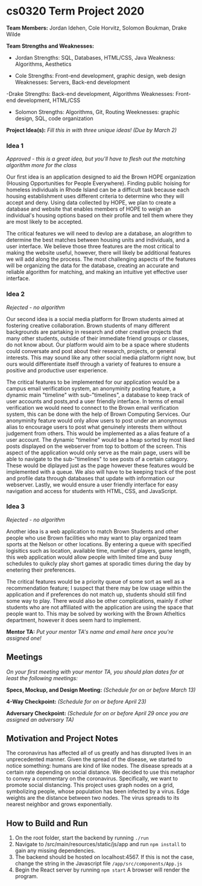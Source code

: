 # cs0320 Term Project 2020

**Team Members:** Jordan Idehen, Cole Horvitz, Solomon Boukman, Drake Wilde

**Team Strengths and Weaknesses:** 
- Jordan 
Strengths: SQL, Databases, HTML/CSS, Java
Weakness: Algorithms, Aesthetics

- Cole
Strengths: Front-end development, graphic design, web design
Weaknesses: Servers, Back-end development 

-Drake
Strengths: Back-end development, Algorithms
Weaknesses: Front-end development, HTML/CSS

- Solomon
Strengths: Algorithms, Git, Routing
Weeknesses: graphic design, SQL, code organization

**Project Idea(s):** _Fill this in with three unique ideas! (Due by March 2)_
### Idea 1
_Approved - this is a great idea, but you'll have to flesh out the matching algorithm more for the class_

Our first idea is an application designed to aid the Brown HOPE organization (Housing Opportunities for People Everywhere). Finding public hoising for homeless individuals in Rhode Island can be a difficult task because each housing establishment uses different criteria to determine who they will accept and deny. Using data collected by HOPE, we plan to create a database and website that enables members of HOPE to weigh an individual's housing options based on their profile and tell them where they are most likely to be accepted. 

The critical features we will need to devlop are a database, an alogrithm to determine the best matches between housing units and individuals, and a user interface. We believe those three features are the most critical to making the website useful, however, there will likely be additional features we will add along the process. The most challenging aspects of the features will be organizing the data for the database, creating an accurate and reliable algorithm for matching, and making an intuitive yet effective user interface. 

### Idea 2
_Rejected - no algorithm_

Our second idea is a social media platform for Brown students aimed at fostering creative collaboration. Brown students of many different backgrounds are partaking in research and other creative projects that many other students, outside of their immediate friend groups or classes, do not know about. Our platform would aim to be a space where students could conversate and post about their research, projects, or general interests. This may sound like any other social media platform right now, but ours would differentiate itself through a variety of features to ensure a positive and productive user experience.

The critical features to be implemented for our application would be a campus email verification system, an anonyminity posting feature, a dynamic main "timeline" with sub-"timelines", a database to keep track of user accounts and posts,and a user friendly interface. In terms of email verification we would need to connect to the Brown email verification system, this can be done with the help of Brown Computing Services. Our anonyminity feature would only allow users to post under an anonymous alias to encourage users to post what genuinely interests them without judgement from others. This would be implemented as a alias feature of a user account. The dynamic "timeline" would be a heap sorted by most liked posts displayed on the webserver from top to bottom of the screen. This aspect of the application would only serve as the main page, users will be able to navigate to the sub-"timelines" to see posts of a certain catagory. These would be diplayed just as the page however these features would be implemented with a queue. We also will have to be keeping track of the post and profile data through databases that update with information our webserver. Lastly, we would ensure a user friendly interface for easy navigation and access for students with HTML, CSS, and JavaScript. 

### Idea 3
_Rejected - no algorithm_

Another idea is a web application to match Brown Students and other people who use Brown facilities who may want to play organized team sports at the Nelson or other locations. By entering a queue with specified logisitics such as location, available time, number of players, game length, this web application would allow people with limited time and busy schedules to quikcly play short games at sporadic times during the day by enetering their preferences. 

The critical features would be a priority queue of some sort as well as a recommendation feature; I suspect that there may be low usage within the application and if preferences do not match up, students should still find some way to play. There would also be other complications, mainly if other students who are not affiliated with the application are using the space that people want to. This may be solved by working with the Brown Atheltics department, however it does seem hard to implement.

**Mentor TA:** _Put your mentor TA's name and email here once you're assigned one!_

## Meetings
_On your first meeting with your mentor TA, you should plan dates for at least the following meetings:_

**Specs, Mockup, and Design Meeting:** _(Schedule for on or before March 13)_

**4-Way Checkpoint:** _(Schedule for on or before April 23)_

**Adversary Checkpoint:** _(Schedule for on or before April 29 once you are assigned an adversary TA)_


## Motivation and Project Notes
The coronavirus has affected all of us greatly and has disrupted lives in an unprecedented manner. Given the spread of the disease, we started to notice something: humans are kind of like nodes. The disease spreads at a certain rate depending on social distance. We decided to use this metaphor to convey a commentary on the coronavirus. Specifically, we want to promote social distancing. This project uses graph nodes on a grid, symbolizing people,  whose population has been infected by a virus. Edge weights are the distance between two nodes. The virus spreads to its nearest neighbor and grows exponentially. 

## How to Build and Run
1. On the root folder, start the backend by running `./run` 
2. Navigate to /src/main/resources/static/js/app and run `npm install` to gain any missing dependencies. 
3. The backend should be hosted on localhost:4567. If this is not the case, change the string in the Javascript file `/app/src/components/App.js`
4. Begin the React server by running `npm start` A browser will render the program.

